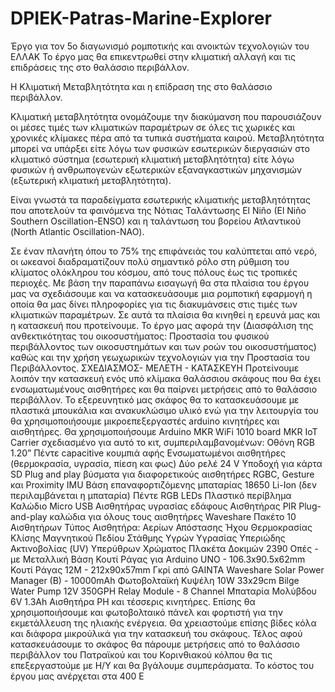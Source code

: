 # DPIEK-Patras-Marine-Explorer
Έργο για τον 5ο διαγωνισμό ρομποτικής και ανοικτών τεχνολογιών του ΕΛΛΑΚ
Το έργο μας θα επικεντρωθεί στην κλιματική αλλαγή και τις επιδράσεις της στο θαλάσσιο περιβάλλον.

Η Κλιματική Μεταβλητότητα και η επίδραση της στο θαλάσσιο περιβάλλον.
 
Κλιματική μεταβλητότητα ονομάζουμε την διακύμανση που παρουσιάζουν οι μέσες τιμές των κλιματικών παραμέτρων σε όλες τις χωρικές και χρονικές κλίμακες πέρα από τα τυπικά συστήματα καιρού. 
Μεταβλητότητα μπορεί να υπάρξει είτε λόγω των φυσικών εσωτερικών διεργασιών στο κλιματικό σύστημα (εσωτερική κλιματική μεταβλητότητα) είτε λόγω φυσικών ή ανθρωπογενών εξωτερικών εξαναγκαστικών μηχανισμών (εξωτερική κλιματική μεταβλητότητα).

Είναι γνωστά τα παραδείγματα εσωτερικής κλιματικής μεταβλητότητας που αποτελούν τα φαινόμενα της Νότιας Ταλάντωσης El Niño (El Niño Southern Oscillation-ENSO) και η ταλάντωση του βορείου Ατλαντικού (North Atlantic Oscillation-NAO). 

Σε έναν πλανήτη όπου το 75% της επιφάνειάς του καλύπτεται από νερό, οι ωκεανοί διαδραματίζουν πολύ σημαντικό ρόλο στη ρύθμιση του κλίματος ολόκληρου του κόσμου, από τους πόλους έως τις τροπικές περιοχές.
Με βάση την παραπάνω εισαγωγή θα  στα πλαίσια του έργου μας να σχεδιάσουμε και να κατασκευάσουμε μια ρομποτική εφαρμογή η οποία θα μας δίνει πληροφορίες
για τις διακυμάνσεις στις τιμές των κλιματικών παραμέτρων.
Σε αυτά τα πλαίσια θα κινηθεί η ερευνά μας και η κατασκευή που προτείνουμε.
Το έργο μας αφορά την (Διασφάλιση της ανθεκτικότητας του οικοσυστήματος: Προστασία του φυσικού περιβάλλοντος των οικοσυστημάτων και των ροών του οικοσυστήματος) καθώς
και την χρήση γεωχωρικών τεχνολογιών για την Προστασία του Περιβάλλοντος.
ΣΧΕΔΙΑΣΜΟΣ- ΜΕΛΕΤΗ - ΚΑΤΑΣΚΕΥΗ
Προτείνουμε λοιπόν την κατασκευή ενός υπό κλίμακα θαλάσσιου σκάφους που θα έχει ενσωματωμένους αισθητήρες και θα παίρνει μετρήσεις από το θαλάσσιο περιβάλλον.
Το εξερευνητικό μας σκάφος θα το κατασκευάσουμε με πλαστικά μπουκάλια και ανακυκλώσιμο υλικό ενώ για την λειτουργία του θα χρησιμοποιήσουμε μικροεπεξεργαστές arduino κινητήρες και αισθητήρες.
Θα χρησιμοποιήσουμε Arduino MKR WiFi 1010 board MKR IoT Carrier σχεδιασμένο για αυτό το κιτ, συμπεριλαμβανομένων: Οθόνη RGB 1.20” Πέντε capacitive κουμπιά αφής Ενσωματωμένοι αισθητήρες (θερμοκρασία, υγρασία, πίεση και φως) Δύο ρελέ 24 V Υποδοχή για κάρτα SD Plug and play βύσματα για διαφορετικούς αισθητήρες RGBC, Gesture και Proximity IMU Βάση επαναφορτιζόμενης μπαταρίας 18650 Li-Ion (δεν περιλαμβάνεται η μπαταρία) Πέντε RGB LEDs Πλαστικό περίβλημα Καλώδιο Micro USB Αισθητήρας υγρασίας εδάφους Αισθητήρας PIR Plug-and-play καλώδια για όλους τους αισθητήρες Waveshare Πακέτο 10 Αισθητήρων Τύπος Αισθητήρα: Αερίων Απόστασης Ήχου Θερμοκρασίας Κλίσης Μαγνητικού Πεδίου Στάθμης Υγρών Υγρασίας Υπεριώδης Ακτινοβολίας (UV) Υπερύθρων Χρώματος Πλακέτα Δοκιμών 2390 Οπές - με Μεταλλική Βάση Κουτί Ράγας για Arduino UNO - 106.3x90.5x62mm Κουτί Ράγας 12M - 212x90x57mm Γκρί από GAINTA Waveshare Solar Power Manager (B) - 10000mAh Φωτοβολταϊκή Κυψέλη 10W 33x29cm Bilge Water Pump 12V 350GPH Relay Module - 8 Channel Μπαταρία Μολύβδου 6V 1.3Ah Αισθητήρα PH και τέσσερις κινητήρες.
Επίσης θα χρησιμοποιήσουμε και φωτοβολταικό πάνελ και φορτιστή για την εκμετάλλευση της ηλιακής ενέργεια.
Θα χρειαστούμε επίσης βίδες κόλα και διάφορα μικρούλικά για την κατασκευή του σκάφους.
Τέλος αφού κατασκευάσουμε το σκάφος θα πάρουμε μετρήσεις από το θαλάσσιο περιβάλλον του Πατραϊκού και του Κορινθιακού κόλπου  θα τις επεξεργαστούμε με Η/Υ και θα βγάλουμε συμπεράσματα.
Το κόστος του έργου μας ανέρχεται στα 400 Ε
